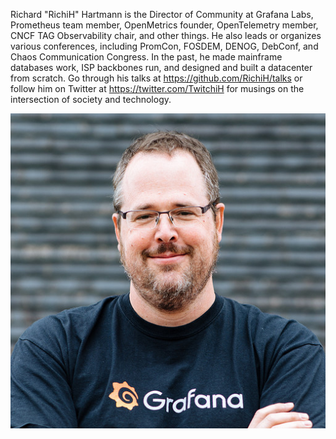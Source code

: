 Richard "RichiH" Hartmann is the Director of Community at Grafana Labs, Prometheus team member, OpenMetrics founder, OpenTelemetry member, CNCF TAG Observability chair, and other things. He also leads or organizes various conferences, including PromCon, FOSDEM, DENOG, DebConf, and Chaos Communication Congress. In the past, he made mainframe databases work, ISP backbones run, and designed and built a datacenter from scratch. Go through his talks at https://github.com/RichiH/talks or follow him on Twitter at https://twitter.com/TwitchiH for musings on the intersection of society and technology.

![](richih.jpg)
